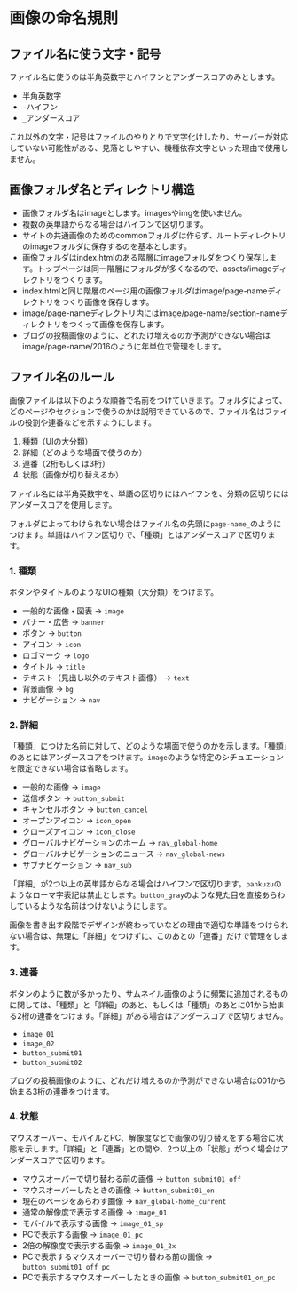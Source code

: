 # 画像の命名規則
## ファイル名に使う文字・記号
ファイル名に使うのは半角英数字とハイフンとアンダースコアのみとします。

* 半角英数字
* `-`ハイフン
* `_`アンダースコア

これ以外の文字・記号はファイルのやりとりで文字化けしたり、サーバーが対応していない可能性がある、見落としやすい、機種依存文字といった理由で使用しません。

## 画像フォルダ名とディレクトリ構造
* 画像フォルダ名はimageとします。imagesやimgを使いません。
* 複数の英単語からなる場合はハイフンで区切ります。
* サイトの共通画像のためのcommonフォルダは作らず、ルートディレクトリのimageフォルダに保存するのを基本とします。
* 画像フォルダはindex.htmlのある階層にimageフォルダをつくり保存します。トップページは同一階層にフォルダが多くなるので、assets/imageディレクトリをつくります。
* index.htmlと同じ階層のページ用の画像フォルダはimage/page-nameディレクトリをつくり画像を保存します。
* image/page-nameディレクトリ内にはimage/page-name/section-nameディレクトリをつくって画像を保存します。
* ブログの投稿画像のように、どれだけ増えるのか予測ができない場合はimage/page-name/2016のように年単位で管理をします。

## ファイル名のルール
画像ファイルは以下のような順番で名前をつけていきます。フォルダによって、どのページやセクションで使うのかは説明できているので、ファイル名はファイルの役割や連番などを示すようにします。


1. 種類（UIの大分類）
2. 詳細（どのような場面で使うのか）
3. 連番（2桁もしくは3桁）
4. 状態（画像が切り替えるか）

ファイル名には半角英数字を、単語の区切りにはハイフンを、分類の区切りにはアンダースコアを使用します。

フォルダによってわけられない場合はファイル名の先頭に`page-name_`のようにつけます。単語はハイフン区切りで、「種類」とはアンダースコアで区切ります。


### 1. 種類
ボタンやタイトルのようなUIの種類（大分類）をつけます。

* 一般的な画像・図表 → `image`
* バナー・広告 → `banner`
* ボタン → `button`
* アイコン → `icon`
* ロゴマーク → `logo`
* タイトル → `title`
* テキスト（見出し以外のテキスト画像） → `text`
* 背景画像 → `bg`
* ナビゲーション → `nav`

### 2. 詳細
「種類」につけた名前に対して、どのような場面で使うのかを示します。「種類」のあとにはアンダースコアをつけます。`image`のような特定のシチュエーションを限定できない場合は省略します。

* 一般的な画像 → `image`
* 送信ボタン → `button_submit`
* キャンセルボタン → `button_cancel`
* オープンアイコン → `icon_open`
* クローズアイコン → `icon_close`
* グローバルナビゲーションのホーム → `nav_global-home`
* グローバルナビゲーションのニュース → `nav_global-news`
* サブナビゲーション → `nav_sub`

「詳細」が2つ以上の英単語からなる場合はハイフンで区切ります。`pankuzu`のようなローマ字表記は禁止とします。`button_gray`のような見た目を直接あらわしているような名前はつけないようにします。

画像を書き出す段階でデザインが終わっていなどの理由で適切な単語をつけられない場合は、無理に「詳細」をつけずに、このあとの「連番」だけで管理をします。

### 3. 連番
ボタンのように数が多かったり、サムネイル画像のように頻繁に追加されるものに関しては、「種類」と「詳細」のあと、もしくは「種類」のあとに01から始まる2桁の連番をつけます。「詳細」がある場合はアンダースコアで区切りません。

* `image_01`
* `image_02`
* `button_submit01`
* `button_submit02`

ブログの投稿画像のように、どれだけ増えるのか予測ができない場合は001から始まる3桁の連番をつけます。

### 4. 状態
マウスオーバー、モバイルとPC、解像度などで画像の切り替えをする場合に状態を示します。「詳細」と「連番」との間や、2つ以上の「状態」がつく場合はアンダースコアで区切ります。

* マウスオーバーで切り替わる前の画像 → `button_submit01_off`
* マウスオーバーしたときの画像 → `button_submit01_on`
* 現在のページをあらわす画像 → `nav_global-home_current`
* 通常の解像度で表示する画像 → `image_01`
* モバイルで表示する画像 → `image_01_sp`
* PCで表示する画像 → `image_01_pc`
* 2倍の解像度で表示する画像 → `image_01_2x`
* PCで表示するマウスオーバーで切り替わる前の画像 → `button_submit01_off_pc`
* PCで表示するマウスオーバーしたときの画像 → `button_submit01_on_pc`

